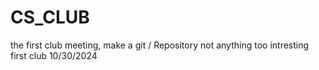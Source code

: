 # CS_CLUB
the first club meeting, make a git / Repository not anything too intresting 
first club 10/30/2024
